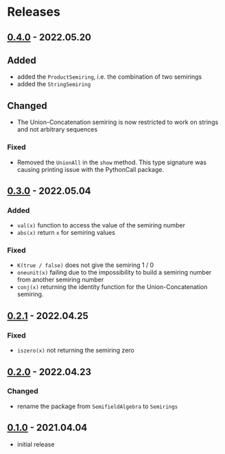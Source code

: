 # Releases

## [0.4.0](https://github.com/FAST-ASR/Semirings.jl/releases/tag/v0.4.0) - 2022.05.20
## Added
- added the `ProductSemiring`, i.e. the combination of two semirings
- added the `StringSemiring`
## Changed
- The Union-Concatenation semiring is now restricted to work on strings
  and not arbitrary sequences
### Fixed
- Removed the `UnionAll` in the `show` method. This type signature was
  causing printing issue with the PythonCall package.

## [0.3.0](https://github.com/FAST-ASR/Semirings.jl/releases/tag/v0.3.0) - 2022.05.04
### Added
- `val(x)` function to access the value of the semiring number
- `abs(x)` return `x` for semiring values

### Fixed
- `K(true / false)` does not give the semiring 1 / 0
- `oneunit(x)` failing due to the impossibility to build
  a semiring number from another semiring number
- `conj(x)` returning the identity function for the Union-Concatenation
  semiring.

## [0.2.1](https://github.com/FAST-ASR/Semirings.jl/releases/tag/v0.2.1) - 2022.04.25
### Fixed
- `iszero(x)` not returning the semiring zero

## [0.2.0](https://github.com/FAST-ASR/Semirings.jl/releases/tag/v0.2.0) - 2022.04.23
### Changed
- rename the package from `SemifieldAlgebra` to `Semirings`

## [0.1.0](https://github.com/FAST-ASR/Semirings.jl/releases/tag/v0.1.0) - 2021.04.04
- initial release
